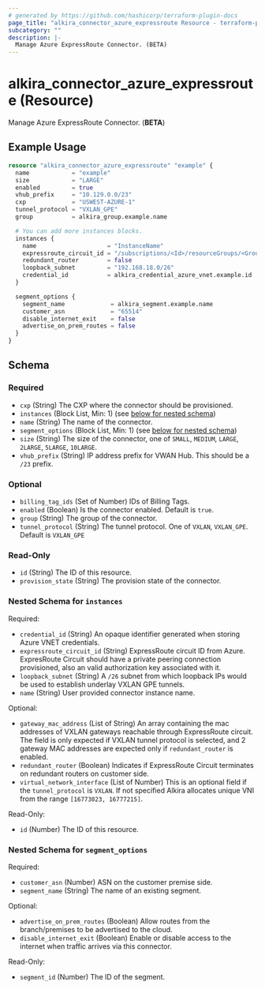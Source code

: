```yaml
---
# generated by https://github.com/hashicorp/terraform-plugin-docs
page_title: "alkira_connector_azure_expressroute Resource - terraform-provider-alkira"
subcategory: ""
description: |-
  Manage Azure ExpressRoute Connector. (BETA)
---
```


# alkira_connector_azure_expressroute (Resource)

Manage Azure ExpressRoute Connector. (**BETA**)

## Example Usage

```terraform
resource "alkira_connector_azure_expressroute" "example" {
  name            = "example"
  size            = "LARGE"
  enabled         = true
  vhub_prefix     = "10.129.0.0/23"
  cxp             = "USWEST-AZURE-1"
  tunnel_protocol = "VXLAN_GPE"
  group           = alkira_group.example.name

  # You can add more instances blocks.
  instances {
    name                    = "InstanceName"
    expressroute_circuit_id = "/subscriptions/<Id>/resourceGroups/<GroupName>/providers/Microsoft.Network/expressRouteCircuits/<CircuitName>"
    redundant_router        = false
    loopback_subnet         = "192.168.18.0/26"
    credential_id           = alkira_credential_azure_vnet.example.id
  }

  segment_options {
    segment_name             = alkira_segment.example.name
    customer_asn             = "65514"
    disable_internet_exit    = false
    advertise_on_prem_routes = false
  }
}
```

<!-- schema generated by tfplugindocs -->
## Schema

### Required

- `cxp` (String) The CXP where the connector should be provisioned.
- `instances` (Block List, Min: 1) (see [below for nested schema](#nestedblock--instances))
- `name` (String) The name of the connector.
- `segment_options` (Block List, Min: 1) (see [below for nested schema](#nestedblock--segment_options))
- `size` (String) The size of the connector, one of `SMALL`, `MEDIUM`, `LARGE`, `2LARGE`, `5LARGE`, `10LARGE`.
- `vhub_prefix` (String) IP address prefix for VWAN Hub. This should be a `/23` prefix.

### Optional

- `billing_tag_ids` (Set of Number) IDs of Billing Tags.
- `enabled` (Boolean) Is the connector enabled. Default is `true`.
- `group` (String) The group of the connector.
- `tunnel_protocol` (String) The tunnel protocol. One of `VXLAN`, `VXLAN_GPE`. Default is `VXLAN_GPE`

### Read-Only

- `id` (String) The ID of this resource.
- `provision_state` (String) The provision state of the connector.

<a id="nestedblock--instances"></a>
### Nested Schema for `instances`

Required:

- `credential_id` (String) An opaque identifier generated when storing Azure VNET credentials.
- `expressroute_circuit_id` (String) ExpressRoute circuit ID from Azure. ExpresRoute Circuit should have a private peering connection provisioned, also an valid authorization key associated with it.
- `loopback_subnet` (String) A `/26` subnet from which loopback IPs would be used to establish underlay VXLAN GPE tunnels.
- `name` (String) User provided connector instance name.

Optional:

- `gateway_mac_address` (List of String) An array containing the mac addresses of VXLAN gateways reachable through ExpressRoute circuit. The field is only expected if VXLAN tunnel protocol is selected, and 2 gateway MAC addresses are expected only if `redundant_router` is enabled.
- `redundant_router` (Boolean) Indicates if ExpressRoute Circuit terminates on redundant routers on customer side.
- `virtual_network_interface` (List of Number) This is an optional field if the `tunnel_protocol` is `VXLAN`. If not specified Alkira allocates unique VNI from the range `[16773023, 16777215]`.

Read-Only:

- `id` (Number) The ID of this resource.


<a id="nestedblock--segment_options"></a>
### Nested Schema for `segment_options`

Required:

- `customer_asn` (Number) ASN on the customer premise side.
- `segment_name` (String) The name of an existing segment.

Optional:

- `advertise_on_prem_routes` (Boolean) Allow routes from the branch/premises to be advertised to the cloud.
- `disable_internet_exit` (Boolean) Enable or disable access to the internet when traffic arrives via this connector.

Read-Only:

- `segment_id` (Number) The ID of the segment.

